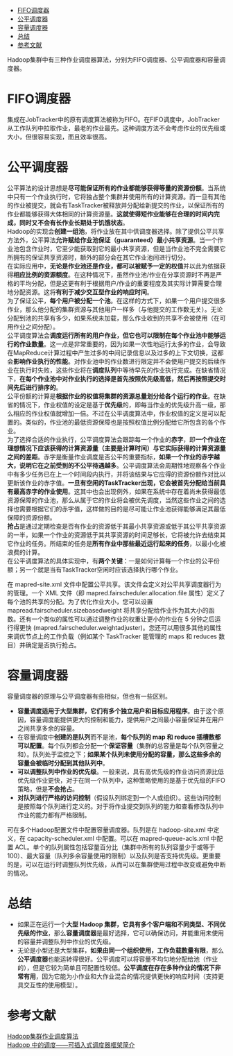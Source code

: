 * [FIFO调度器](#fifo调度器)
* [公平调度器](#公平调度器)
* [容量调度器](#容量调度器)
* [总结](#总结)
* [参考文献](#参考文献)

Hadoop集群中有三种作业调度器算法，分别为FIFO调度器、公平调度器和容量调度器。   
# FIFO调度器
集成在JobTracker中的原有调度算法被称为FIFO。在FIFO调度中，JobTracker从工作队列中拉取作业，最老的作业最先。这种调度方法不会考虑作业的优先级或大小，但很容易实现，而且效率很高。
# 公平调度器
公平算法的设计思想是**尽可能保证所有的作业都能够获得等量的资源份额**。当系统中只有一个作业执行时，它将独占整个集群并使用所有的计算资源。而一旦有其他的作业被提交，就会有TaskTracker被释放并分配给新提交的作业，以保证所有的作业都能够获得大体相同的计算资源量。**这就使得短作业能够在合理的时间内完成，同时又不会有长作业长期处于饥饿状态**。   
Hadoop的实现会**创建一组池**，将作业放在其中供调度器选择。除了提供公平共享方法外，公平算法**允许赋给作业池保证（guaranteed）最小共享资源**。当一个作业池包含作业时，它至少能获取到它的最小共享资源，但是当作业池不完全需要它所拥有的保证共享资源时，额外的部分会在其它作业池间进行切分。   
在实际应用中，**无论是作业池还是作业，都可以被赋予一定的权值**并以此为依据获得**相应比例的资源额度**。在这种情况下，虽然作业池/作业在分享资源时不再是严格的平均分配，但是这更有利于根据用户/作业的重要程度及其实际计算需要合理地分配资源。这将**有利于减少交互型作业的响应时间**。   
为了保证公平，**每个用户被分配一个池**。在这样的方式下，如果一个用户提交很多作业，那么他分配的集群资源与其他用户一样多（与他提交的工作数无关）。无论分配到池的共享有多少，如果系统未加载，那么作业收到的共享不会被使用（在可用作业之间分配）。   
公平调度算法会**调度运行所有的用户作业，但它也可以限制在每个作业池中能够运行的作业数量**。这一点是非常重要的，因为如果一次性地运行太多的作业，会导致在MapReduce计算过程中产生过多的中间记录信息以及过多的上下文切换，这都会**影响作业执行的性能**。对作业池中的作业数进行限定并不会使用户提交的后续作业在执行时失败，这些作业将在**调度队列**中等待早先的作业执行完成。在缺省情况下，**在每个作业池中对作业执行的选择是首先按照优先级高低，然后再按照提交时间先后进行排序的**。   
公平份额的计算是**根据作业的权值将集群的资源总量划分给各个运行的作业**。在缺省的情况下，作业权值的设定是基于**优先级**的，即每当作业的优先级升高一级，那么相应的作业权值就增加一倍。不过在公平调度算法中，作业权值的定义是可以配置的。类似的，作业池的最低资源保障也是按照权值比例分配给它所包含的各个作业。   
为了选择合适的作业执行，公平调度算法会跟踪每一个作业的**赤字**，即**一个作业在理想情况下应该获得的计算资源量（主要是计算时间）与它实际获得的计算资源量之间的差距**。赤字是衡量作业调度是否公平的重要指标，**如果一个作业的赤字越大，说明它在之前受到的不公平待遇越多**。公平调度算法会周期性地观察各个作业中有多少任务已在上一个时间段内执行，并将该结果与它应得的资源份额作对比以更新该作业的赤字值。**一旦有空闲的TaskTracker出现，它会被首先分配给当前具有最高赤字的作业使用**。这其中也会出现例外，如果在系统中存在着尚未获得最低资源保障的作业池，那么从属于它的作业将会被优先调度，当然这些作业之间的选择也需要根据它们的赤字值，这样做的目的是尽可能让作业池获得能够满足其最低保障的资源份额。   
**抢占**是通过定期检查是否有作业的资源低于其最小共享资源或低于其公平共享资源的一半，如果一个作业的资源低于其共享资源的时间足够长，它将被允许去结束其它作业的任务。所结束的任务是**所有作业中那些最近运行起来的任务**，以最小化被浪费的计算。   
在公平调度算法的具体实现中，有**两个关键**：一是如何计算每一个作业的公平份额；另一个就是当有TaskTracker空闲时应该选择执行哪个作业。    

在 mapred-site.xml 文件中配置公平共享。该文件会定义对公平共享调度器行为的管理。一个 XML 文件（即 mapred.fairscheduler.allocation.file 属性）定义了每个池的共享的分配。为了优化作业大小，您可以设置 mapread.fairscheduler.sizebasedweight 将共享分配给作业作为其大小的函数。还有一个类似的属性可以通过调整作业的权重让更小的作业在 5 分钟之后运行得更快 (mapred.fairscheduler.weightadjuster)。您还可以用很多其他的属性来调优节点上的工作负载（例如某个 TaskTracker 能管理的 maps 和 reduces 数目）并确定是否执行抢占。

# 容量调度器
容量调度器的原理与公平调度器有些相似，但也有一些区别。
- **容量调度适用于大型集群，它们有多个独立用户和目标应用程序**。由于这个原因，容量调度能提供更大的控制和能力，提供用户之间最小容量保证并在用户之间共享多余的容量。   
- 在容量调度中**创建的是队列**而不是池，**每个队列的 map 和 reduce 插槽数都可以配置**。每个队列都会分配一个**保证容量**（集群的总容量是每个队列容量之和）。队列处于监控之下；**如果某个队列未使用分配的容量，那么这些多余的容量会被临时分配到其他队列中**。    
- **可以调整队列中作业的优先级**。一般来说，具有高优先级的作业访问资源比低优先级作业更快，对于在同一个队列中，这种策略使用的是基于优先级的FIFO策略，但是**不会抢占**。   
- **对队列进行严格的访问控制**（假设队列绑定到一个人或组织）。这些访问控制是按照每个队列进行定义的。对于将作业提交到队列的能力和查看修改队列中作业的能力都有严格限制。   

可在多个Hadoop配置文件中配置容量调度器。队列是在 hadoop-site.xml 中定义，在 capacity-scheduler.xml 中配置。可以在 mapred-queue-acls.xml 中配置 ACL。单个的队列属性包括容量百分比（集群中所有的队列容量少于或等于 100）、最大容量（队列多余容量使用的限制）以及队列是否支持优先级。更重要的是，可以在运行时调整队列优先级，从而可以在集群使用过程中改变或避免中断的情况。

# 总结
- 如果正在运行一个**大型 Hadoop 集群，它具有多个客户端和不同类型、不同优先级的作业**，那么**容量调度器**是最好选择，它可以确保访问，并能重用未使用的容量并调整队列中作业的优先级。
- 无论是小型还是大型集群，**如果由同一个组织使用，工作负载数量有限**，那么**公平调度器**也能运转得很好。公平调度可以将容量不均匀地分配给池（作业的），但是它较为简单且可配置性较低。**公平调度在存在多种作业的情况下非常有用**，因为它能为小作业和大作业混合的情况提供更快的响应时间（支持更具交互性的使用模型）。

# 参考文献
[Hadoop集群作业调度算法](https://blog.csdn.net/chen_jp/article/details/7983076)    
[Hadoop 中的调度——可插入式调度器框架简介](https://www.ibm.com/developerworks/cn/opensource/os-hadoop-scheduling/)